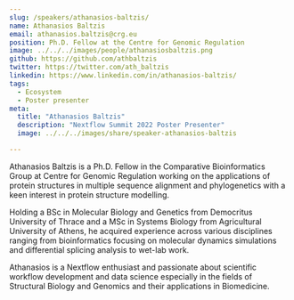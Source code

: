 ```yaml
---
slug: /speakers/athanasios-baltzis/
name: Athanasios Baltzis
email: athanasios.baltzis@crg.eu
position: Ph.D. Fellow at the Centre for Genomic Regulation
image: ../../../images/people/athanasiosbaltzis.png
github: https://github.com/athbaltzis
twitter: https://twitter.com/ath_baltzis
linkedin: https://www.linkedin.com/in/athanasios-baltzis/
tags:
  - Ecosystem
  - Poster presenter
meta:
  title: "Athanasios Baltzis"
  description: "Nextflow Summit 2022 Poster Presenter"
  image: ../../../images/share/speaker-athanasios-baltzis

---
```

Athanasios Baltzis is a Ph.D. Fellow in the Comparative Bioinformatics Group at Centre for Genomic Regulation working on the applications of protein structures in multiple sequence alignment and phylogenetics with a keen interest in protein structure modelling.

Holding a BSc in Molecular Biology and Genetics from Democritus University of Thrace and a MSc in Systems Biology from Agricultural University of Athens, he acquired experience across various disciplines ranging from bioinformatics focusing on molecular dynamics simulations and differential splicing analysis to wet-lab work.

Athanasios is a Nextflow enthusiast and passionate about scientific workflow development and data science especially in the fields of Structural Biology and Genomics and their applications in Biomedicine.
